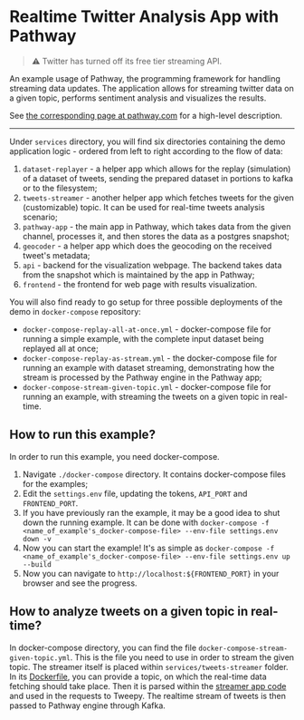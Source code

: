 # Realtime Twitter Analysis App with Pathway

> ⚠️ Twitter has turned off its free tier streaming API.

An example usage of Pathway, the programming framework for handling streaming data updates.
The application allows for streaming twitter data on a given topic, performs sentiment analysis and visualizes the results.

See [the corresponding page at pathway.com](https://pathway.com/developers/templates/twitter) for a high-level description.

---

Under `services` directory, you will find six directories containing the demo application logic - ordered from left to right according to the flow of data:
1. `dataset-replayer` - a helper app which allows for the replay (simulation) of a dataset of tweets, sending the prepared dataset in portions to kafka or to the filesystem;
2. `tweets-streamer` - another helper app which fetches tweets for the given (customizable) topic. It can be used for real-time tweets analysis scenario;
3. `pathway-app` - the main app in Pathway, which takes data from the given channel, processes it, and then stores the data as a postgres snapshot;
4. `geocoder` - a helper app which does the geocoding on the received tweet's metadata;
5. `api` - backend for the visualization webpage. The backend takes data from the snapshot which is maintained by the app in Pathway;
6. `frontend` - the frontend for web page with results visualization.

You will also find ready to go setup for three possible deployments of the demo in `docker-compose` repository:
* `docker-compose-replay-all-at-once.yml` - docker-compose file for running a simple example, with the complete input dataset being replayed all at once;
* `docker-compose-replay-as-stream.yml` - the docker-compose file for running an example with dataset streaming, demonstrating how the stream is processed by the Pathway engine in the Pathway app;
* `docker-compose-stream-given-topic.yml` - docker-compose file for running an example, with streaming the tweets on a given topic in real-time.
## How to run this example?

In order to run this example, you need docker-compose.

1. Navigate `./docker-compose` directory. It contains docker-compose files for the examples;
2. Edit the `settings.env` file, updating the tokens, `API_PORT` and `FRONTEND_PORT`.
3. If you have previously ran the example, it may be a good idea to shut down the running example. It can be done with `docker-compose -f <name_of_example's_docker-compose-file> --env-file settings.env down -v`
4. Now you can start the example! It's as simple as `docker-compose -f <name_of_example's_docker-compose-file> --env-file settings.env up --build`
5. Now you can navigate to `http://localhost:${FRONTEND_PORT}` in your browser and see the progress.
## How to analyze tweets on a given topic in real-time?

In docker-compose directory, you can find the file `docker-compose-stream-given-topic.yml`. This is the file you need to use in order to stream the given topic. The streamer itself is placed within `services/tweets-streamer` folder. In its [Dockerfile](https://github.com/pathwaycom/pathway/blob/main/examples/showcases/twitter/services/tweets-streamer/Dockerfile#L6), you can provide a topic, on which the real-time data fetching should take place. Then it is parsed within the [streamer app code](https://github.com/pathwaycom/pathway/blob/main/examples/showcases/twitter/services/tweets-streamer/app/main.py#L127) and used in the requests to Tweepy. The realtime stream of tweets is then passed to Pathway engine through Kafka.
